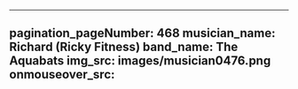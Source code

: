 ------
pagination_pageNumber: 468
musician_name: Richard (Ricky Fitness)
band_name: The Aquabats
img_src: images/musician0476.png
onmouseover_src: 
------